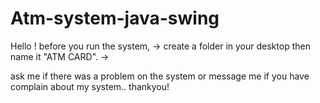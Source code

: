 # Atm-system-java-swing
Hello !
before you run the system, 
-> create a folder in your desktop then name it "ATM CARD".
->   

ask me if there was a problem on the system or message me if you have complain about my system.. thankyou!
